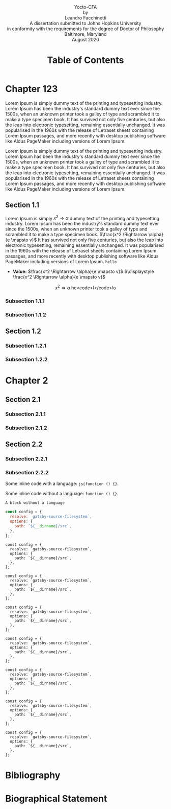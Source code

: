 <!DOCTYPE html>
<html lang="en">
<head>
<title>Yocto-CFA</title>
<meta name="author" content="Leandro Facchinetti">
<meta name="subject" content="TODO">
<meta name="keywords" content="todo, todo, ...">
</head>
<body>
<header>
<div class="title-page">
<div class="title">Yocto-CFA</div>
<div class="author">by<br>Leandro Facchinetti</div>
<div class="statement">A dissertation submitted to Johns Hopkins University<br>in conformity with the requirements for the degree of Doctor of Philosophy</div>
<div class="publishing-location">Baltimore, Maryland<br>August 2020</div>
</div>

<!-- TODO
# Abstract

- **Primary Reader and Advisor:** Dr. Scott Fraser Smith.
- **Readers:** Dr. Zachary Eli Palmer and Dr. Matthew Daniel Green.
-->

# Table of Contents

</header>
<main>

# Chapter 123

Lorem Ipsum is simply dummy text of the printing and typesetting industry. Lorem Ipsum has been the industry's standard dummy text ever since the 1500s, [](#section-11) when [](#undefined) an unknown printer took a galley of type and scrambled it to make a type specimen book. It has survived not only five centuries, but also the leap into electronic typesetting, remaining essentially unchanged. It was popularised in the 1960s with the release of Letraset sheets containing Lorem Ipsum passages, and more recently with desktop publishing software like Aldus PageMaker including versions of Lorem Ipsum.

Lorem Ipsum is simply dummy text of the printing and typesetting industry. Lorem Ipsum has been the industry's standard dummy text ever since the 1500s, [](#section-11) when [](#undefined) an unknown printer took a galley of type and scrambled it to make a type specimen book. It has survived not only five centuries, but also the leap into electronic typesetting, remaining essentially unchanged. It was popularised in the 1960s with the release of Letraset sheets containing Lorem Ipsum passages, and more recently with desktop publishing software like Aldus PageMaker including versions of Lorem Ipsum.

## Section 1.1

Lorem Ipsum is simply $x^2 \Rightarrow \alpha$ dummy text of the printing and typesetting industry. Lorem Ipsum has been the industry's standard dummy text ever since the 1500s, when an unknown printer took a galley of type and scrambled it to make a type specimen book. $\frac{x^2 \Rightarrow \alpha}{e \mapsto v}$ It has survived not only five centuries, but also the leap into electronic typesetting, remaining essentially unchanged. It was popularised in the 1960s with the release of Letraset sheets containing Lorem Ipsum passages, and more recently with desktop publishing software like Aldus PageMaker including versions of Lorem Ipsum. `hello`

- **Value:** $\frac{x^2 \Rightarrow \alpha}{e \mapsto v}$ $\displaystyle \frac{x^2 \Rightarrow \alpha}{e \mapsto v}$

$$
x^2 \Rightarrow \alpha \text{   he<code>l</code>lo}
$$

### Subsection 1.1.1

### Subsection 1.1.2

## Section 1.2

### Subsection 1.2.1

### Subsection 1.2.2

# Chapter 2

## Section 2.1

### Subsection 2.1.1

### Subsection 2.1.2

## Section 2.2

### Subsection 2.2.1

### Subsection 2.2.2

Some inline code with a language: `js◊function () {}`.

Some inline code without a language: `function () {}`.

```
A block without a language
```

```js
const config = {
  resolve: `gatsby-source-filesystem`,
  options: {
    path: `${__dirname}/src`,
  },
};
```

```js{number}
const config = {
  resolve: `gatsby-source-filesystem`,
  options: {
    path: `${__dirname}/src`,
  },
};

const config = {
  resolve: `gatsby-source-filesystem`,
  options: {
    path: `${__dirname}/src`,
  },
};

const config = {
  resolve: `gatsby-source-filesystem`,
  options: {
    path: `${__dirname}/src`,
  },
};

const config = {
  resolve: `gatsby-source-filesystem`,
  options: {
    path: `${__dirname}/src`,
  },
};
```

```js{2-4}
const config = {
  resolve: `gatsby-source-filesystem`,
  options: {
    path: `${__dirname}/src`,
  },
};
```

```js{2-4|number}
const config = {
  resolve: `gatsby-source-filesystem`,
  options: {
    path: `${__dirname}/src`,
  },
};
```

```js{2,4|number|not-an-option}
const config = {
  resolve: `gatsby-source-filesystem`,
  options: {
    path: `${__dirname}/src`,
  },
};
```

</main>
<footer>

# Bibliography

# Biographical Statement

</footer>
</body>
</html>
